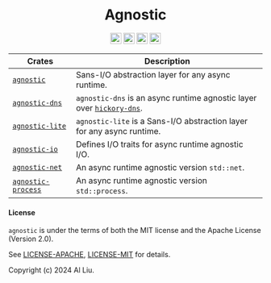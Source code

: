 <div align="center">

<!-- <img src="https://raw.githubusercontent.com/al8n/agnostic/main/art/logo.png" height = "200px"> -->

<h1>Agnostic</h1>

</div>
<div align="center">

[<img alt="github" src="https://img.shields.io/badge/github-al8n/agnostic-8da0cb?style=for-the-badge&logo=Github" height="22">][Github-url]
<img alt="LoC" src="https://img.shields.io/endpoint?url=https%3A%2F%2Fgist.githubusercontent.com%2Fal8n%2F327b2a8aef9003246e45c6e47fe63937%2Fraw%2Fagnostic-total" height="22">
[<img alt="Build" src="https://img.shields.io/github/actions/workflow/status/al8n/agnostic/ci.yml?logo=Github-Actions&style=for-the-badge" height="22">][CI-url]
[<img alt="codecov" src="https://img.shields.io/codecov/c/gh/al8n/agnostic?style=for-the-badge&token=6R3QFWRWHL&logo=codecov" height="22">][codecov-url]

</div>

Crates                            | Description
----------------------------------| -----------
[`agnostic`](./agnostic/)         | Sans-I/O abstraction layer for any async runtime.
[`agnostic-dns`](./agnostic-dns/) | `agnostic-dns` is an async runtime agnostic layer over [`hickory-dns`](https://github.com/hickory-dns/hickory-dns).
[`agnostic-lite`](./agnostic-lite/)        | `agnostic-lite` is a Sans-I/O abstraction layer for any async runtime.
[`agnostic-io`](./agnostic-io/)            | Defines I/O traits for async runtime agnostic I/O.
[`agnostic-net`](./agnostic-net/)          | An async runtime agnostic version `std::net`.
[`agnostic-process`](./agnostic-process/)  | An async runtime agnostic version `std::process`.

#### License

`agnostic` is under the terms of both the MIT license and the
Apache License (Version 2.0).

See [LICENSE-APACHE](LICENSE-APACHE), [LICENSE-MIT](LICENSE-MIT) for details.

Copyright (c) 2024 Al Liu.

[Github-url]: https://github.com/al8n/agnostic/
[CI-url]: https://github.com/al8n/agnostic/actions/workflows/ci.yml
[doc-url]: https://docs.rs/agnostic
[agnostic-lite-doc-url]: https://docs.rs/agnostic-lite
[crates-url]: https://crates.io/crates/agnostic
[agnostic-lite-crates-url]: https://crates.io/crates/agnostic-lite
[codecov-url]: https://app.codecov.io/gh/al8n/agnostic/

